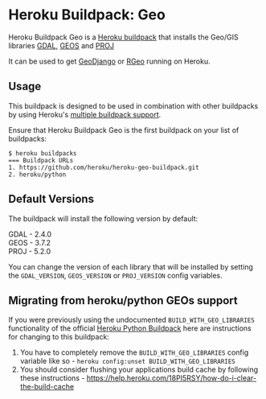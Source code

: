 Heroku Buildpack: Geo
=====================

Heroku Buildpack Geo is a [Heroku buildpack](http://devcenter.heroku.com/articles/buildpacks) that
installs the Geo/GIS libraries [GDAL](https://www.gdal.org/), [GEOS](https://trac.osgeo.org/geos/) and [PROJ](https://proj4.org/)

It can be used to get [GeoDjango](https://docs.djangoproject.com/en/2.1/ref/contrib/gis/) or [RGeo](https://github.com/rgeo/rgeo) running on Heroku.

Usage
-----

This buildpack is designed to be used in combination with other buildpacks by using Heroku's [multiple buildpack support](https://devcenter.heroku.com/articles/using-multiple-buildpacks-for-an-app).

Ensure that Heroku Buildpack Geo is the first buildpack on your list of buildpacks:

```
$ heroku buildpacks
=== Buildpack URLs
1. https://github.com/heroku/heroku-geo-buildpack.git
2. heroku/python
```

Default Versions
----------------

The buildpack will install the following version by default:

GDAL - 2.4.0</br>
GEOS - 3.7.2</br>
PROJ - 5.2.0</br>

You can change the version of each library that will be installed by setting the `GDAL_VERSION`, `GEOS_VERSION` or `PROJ_VERSION` config variables.

Migrating from heroku/python GEOs support
-----------------------------------------

If you were previously using the undocumented `BUILD_WITH_GEO_LIBRARIES` functionality of the official [Heroku Python Buildpack](https://github.com/heroku/heroku-buildpack-python) here are instructions for changing to this buildpack:

1. You have to completely remove the `BUILD_WITH_GEO_LIBRARIES` config variable like so - `heroku config:unset BUILD_WITH_GEO_LIBRARIES`
2. You should consider flushing your applications build cache by following these instructions - https://help.heroku.com/18PI5RSY/how-do-i-clear-the-build-cache
